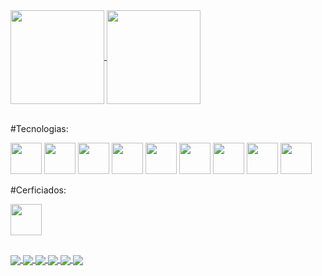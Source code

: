 <a href="https://github.com/mcosttaoficial/">
  <img height=150 align="center" src="https://github-readme-stats.vercel.app/api?username=mcosttaoficial&theme=dark&show_icons=true" />
</a>

<a href="https://github.com/mcosttaoficial/">
   <img height=150 align="center" src="https://github-readme-stats.vercel.app/api/top-langs?username=mcosttaoficial&layout=compact&langs_count=10&card_width=150&theme=dark" />
</a>
<br> </br>

<a>#Tecnologias:</a>

<img height= 50 src="https://cdn.jsdelivr.net/gh/devicons/devicon/icons/amazonwebservices/amazonwebservices-plain-wordmark.svg" /> <!-- AWS -->
<img height= 50 src="https://cdn.jsdelivr.net/gh/devicons/devicon/icons/docker/docker-plain-wordmark.svg" /> <!-- Docker -->
<img height= 50 src="https://cdn.jsdelivr.net/gh/devicons/devicon/icons/terraform/terraform-original.svg" /> <!-- TerraForm -->
<img height= 50 src="https://cdn.jsdelivr.net/gh/devicons/devicon/icons/bash/bash-original.svg" /> <!-- BASH -->
<img height= 50 src="https://cdn.jsdelivr.net/gh/devicons/devicon/icons/python/python-original-wordmark.svg" /> <!-- Python -->
<img height= 50 src="https://cdn.jsdelivr.net/gh/devicons/devicon/icons/javascript/javascript-plain.svg" /> <!-- JavaScript -->
<img height= 50 src="https://cdn.jsdelivr.net/gh/devicons/devicon/icons/ruby/ruby-plain-wordmark.svg" /> <!-- Ruby -->
<img height= 50 src="https://cdn.jsdelivr.net/gh/devicons/devicon/icons/linux/linux-original.svg" /> <!-- Linux -->
<img height= 50 src="https://upload.wikimedia.org/wikipedia/commons/e/e7/Dynamics365-color.svg" /> <!-- CRM Dynamics -->


<a>#Cerficiados:</a>

<img height= 50 src="https://images.credly.com/size/340x340/images/00634f82-b07f-4bbd-a6bb-53de397fc3a6/image.png" /> <!-- Loading -->

<!--
<img align="center" src="https://img.shields.io/badge/LinkedIn-0077B5?style=for-the-badge&logo=linkedin&logoColor=white" />
<img align="center" src="https://img.shields.io/badge/Instagram-E4405F?style=for-the-badge&logo=instagram&logoColor=white" />
-->

<h2 dir="auto"></h2>

<a href="https://www.linkedin.com/in/matheuscostati/">
  <img align="center" src="https://img.shields.io/badge/LinkedIn-0077B5?style=for-the-badge&logo=linkedin&logoColor=white" />
</a>
<a href="https://instagram.com/matheuscosttaofc">
  <img align="center" src="https://img.shields.io/badge/Instagram-E4405F?style=for-the-badge&logo=instagram&logoColor=white" />
</a>
<a href="#">
  <img align="center" src="https://img.shields.io/badge/Discord-7289DA?style=for-the-badge&logo=discord&logoColor=white" />
</a>
<a href="#">
  <img align="center" src="https://img.shields.io/badge/Facebook-1877F2?style=for-the-badge&logo=facebook&logoColor=white" />
</a>
<a href="#">
  <img align="center" src="https://img.shields.io/badge/Twitter-1DA1F2?style=for-the-badge&logo=twitter&logoColor=white" />
</a>
<a href="https://github.com/mcosttaoficial">
  <img align="center" src="https://img.shields.io/github/followers/mcosttaoficial.svg?style=social&label=Follow&maxAge=2592000" />
</a>
